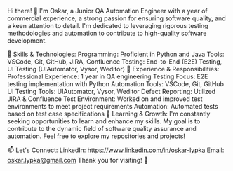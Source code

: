 Hi there! 👋
I'm Oskar, a Junior QA Automation Engineer with a year of commercial experience, a strong passion for ensuring software quality, and a keen attention to detail. I'm dedicated to leveraging rigorous testing methodologies and automation to contribute to high-quality software development.

🔧 Skills & Technologies:
Programming: Proficient in Python and Java
Tools: VSCode, Git, GitHub, JIRA, Confluence
Testing: End-to-End (E2E) Testing, UI Testing (UIAutomator, Vysor, Weditor)
🚀 Experience & Responsibilities:
Professional Experience: 1 year in QA engineering
Testing Focus: E2E testing implementation with Python
Automation Tools: VSCode, Git, GitHub
UI Testing Tools: UIAutomator, Vysor, Weditor
Defect Reporting: Utilized JIRA & Confluence
Test Environment: Worked on and improved test environments to meet project requirements
Automation: Automated tests based on test case specifications
🌱 Learning & Growth:
I'm constantly seeking opportunities to learn and enhance my skills. My goal is to contribute to the dynamic field of software quality assurance and automation. Feel free to explore my repositories and projects!

📫 Let's Connect:
LinkedIn: https://www.linkedin.com/in/oskar-lypka
Email: oskar.lypka@gmail.com
Thank you for visiting! 🌟
